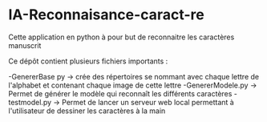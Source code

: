 # IA-Reconnaisance-caract-re
Cette application en python à pour but de reconnaitre les caractères manuscrit

Ce dépôt contient plusieurs fichiers importants :

-GenererBase py -> crée des répertoires se nommant avec chaque lettre de l'alphabet et contenant chaque image de cette lettre
-GenererModele.py -> Permet de générer le modèle qui reconnaît les différents caractères
-testmodel.py -> Permet de lancer un serveur web local permettant à l'utilisateur de dessiner les caractères à la main
